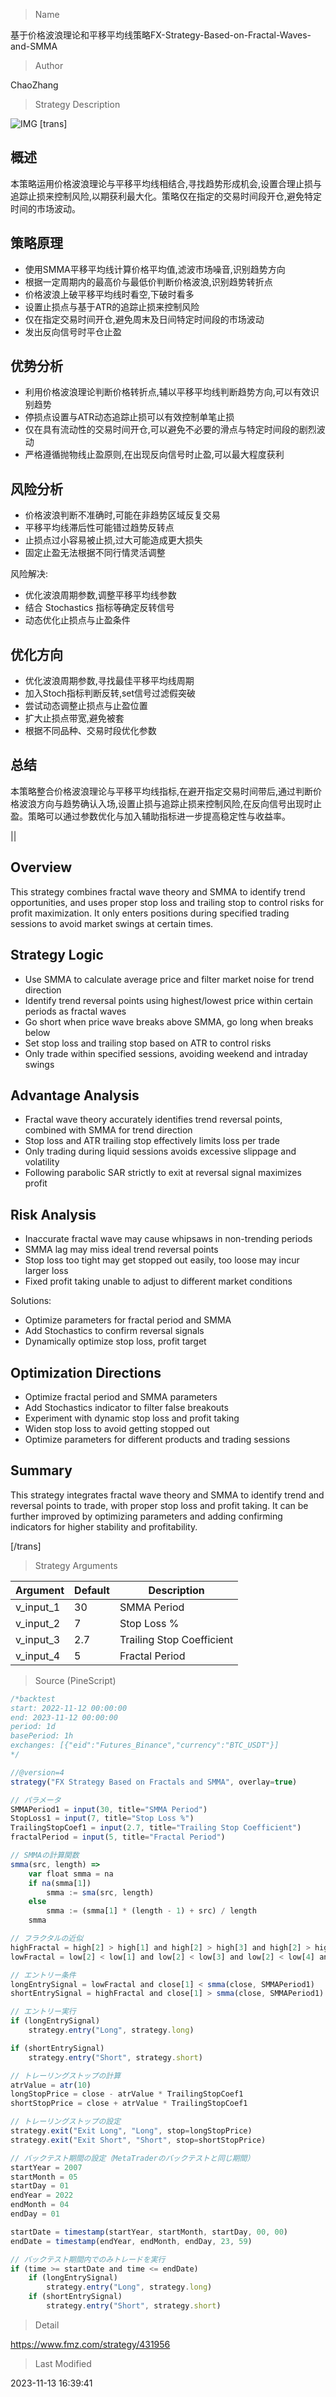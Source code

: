 
> Name

基于价格波浪理论和平移平均线策略FX-Strategy-Based-on-Fractal-Waves-and-SMMA

> Author

ChaoZhang

> Strategy Description

![IMG](https://www.fmz.com/upload/asset/b761e9ad406612a72e.png)
[trans]


## 概述

本策略运用价格波浪理论与平移平均线相结合,寻找趋势形成机会,设置合理止损与追踪止损来控制风险,以期获利最大化。策略仅在指定的交易时间段开仓,避免特定时间的市场波动。

## 策略原理

- 使用SMMA平移平均线计算价格平均值,滤波市场噪音,识别趋势方向
- 根据一定周期内的最高价与最低价判断价格波浪,识别趋势转折点
- 价格波浪上破平移平均线时看空,下破时看多
- 设置止损点与基于ATR的追踪止损来控制风险 
- 仅在指定交易时间开仓,避免周末及日间特定时间段的市场波动
- 发出反向信号时平仓止盈

## 优势分析

- 利用价格波浪理论判断价格转折点,辅以平移平均线判断趋势方向,可以有效识别趋势
- 停损点设置与ATR动态追踪止损可以有效控制单笔止损
- 仅在具有流动性的交易时间开仓,可以避免不必要的滑点与特定时间段的剧烈波动
- 严格遵循抛物线止盈原则,在出现反向信号时止盈,可以最大程度获利

## 风险分析

- 价格波浪判断不准确时,可能在非趋势区域反复交易
- 平移平均线滞后性可能错过趋势反转点
- 止损点过小容易被止损,过大可能造成更大损失
- 固定止盈无法根据不同行情灵活调整

风险解决:

- 优化波浪周期参数,调整平移平均线参数
- 结合 Stochastics 指标等确定反转信号
- 动态优化止损点与止盈条件

## 优化方向

- 优化波浪周期参数,寻找最佳平移平均线周期
- 加入Stoch指标判断反转,set信号过滤假突破
- 尝试动态调整止损点与止盈位置
- 扩大止损点带宽,避免被套
- 根据不同品种、交易时段优化参数

## 总结

本策略整合价格波浪理论与平移平均线指标,在避开指定交易时间带后,通过判断价格波浪方向与趋势确认入场,设置止损与追踪止损来控制风险,在反向信号出现时止盈。策略可以通过参数优化与加入辅助指标进一步提高稳定性与收益率。

||


## Overview

This strategy combines fractal wave theory and SMMA to identify trend opportunities, and uses proper stop loss and trailing stop to control risks for profit maximization. It only enters positions during specified trading sessions to avoid market swings at certain times.

## Strategy Logic

- Use SMMA to calculate average price and filter market noise for trend direction
- Identify trend reversal points using highest/lowest price within certain periods as fractal waves
- Go short when price wave breaks above SMMA, go long when breaks below 
- Set stop loss and trailing stop based on ATR to control risks
- Only trade within specified sessions, avoiding weekend and intraday swings

## Advantage Analysis 

- Fractal wave theory accurately identifies trend reversal points, combined with SMMA for trend direction 
- Stop loss and ATR trailing stop effectively limits loss per trade
- Only trading during liquid sessions avoids excessive slippage and volatility
- Following parabolic SAR strictly to exit at reversal signal maximizes profit

## Risk Analysis

- Inaccurate fractal wave may cause whipsaws in non-trending periods
- SMMA lag may miss ideal trend reversal points
- Stop loss too tight may get stopped out easily, too loose may incur larger loss
- Fixed profit taking unable to adjust to different market conditions

Solutions:

- Optimize parameters for fractal period and SMMA
- Add Stochastics to confirm reversal signals
- Dynamically optimize stop loss, profit target  

## Optimization Directions

- Optimize fractal period and SMMA parameters
- Add Stochastics indicator to filter false breakouts
- Experiment with dynamic stop loss and profit taking
- Widen stop loss to avoid getting stopped out
- Optimize parameters for different products and trading sessions

## Summary

This strategy integrates fractal wave theory and SMMA to identify trend and reversal points to trade, with proper stop loss and profit taking. It can be further improved by optimizing parameters and adding confirming indicators for higher stability and profitability.

[/trans]

> Strategy Arguments



|Argument|Default|Description|
|----|----|----|
|v_input_1|30|SMMA Period|
|v_input_2|7|Stop Loss %|
|v_input_3|2.7|Trailing Stop Coefficient|
|v_input_4|5|Fractal Period|


> Source (PineScript)

``` javascript
/*backtest
start: 2022-11-12 00:00:00
end: 2023-11-12 00:00:00
period: 1d
basePeriod: 1h
exchanges: [{"eid":"Futures_Binance","currency":"BTC_USDT"}]
*/

//@version=4
strategy("FX Strategy Based on Fractals and SMMA", overlay=true)

// パラメータ
SMMAPeriod1 = input(30, title="SMMA Period")
StopLoss1 = input(7, title="Stop Loss %")
TrailingStopCoef1 = input(2.7, title="Trailing Stop Coefficient")
fractalPeriod = input(5, title="Fractal Period")

// SMMAの計算関数
smma(src, length) =>
    var float smma = na
    if na(smma[1])
        smma := sma(src, length)
    else
        smma := (smma[1] * (length - 1) + src) / length
    smma

// フラクタルの近似
highFractal = high[2] > high[1] and high[2] > high[3] and high[2] > high[4] and high[2] > high
lowFractal = low[2] < low[1] and low[2] < low[3] and low[2] < low[4] and low[2] < low

// エントリー条件
longEntrySignal = lowFractal and close[1] < smma(close, SMMAPeriod1)
shortEntrySignal = highFractal and close[1] > smma(close, SMMAPeriod1)

// エントリー実行
if (longEntrySignal)
    strategy.entry("Long", strategy.long)

if (shortEntrySignal)
    strategy.entry("Short", strategy.short)

// トレーリングストップの計算
atrValue = atr(10)
longStopPrice = close - atrValue * TrailingStopCoef1
shortStopPrice = close + atrValue * TrailingStopCoef1

// トレーリングストップの設定
strategy.exit("Exit Long", "Long", stop=longStopPrice)
strategy.exit("Exit Short", "Short", stop=shortStopPrice)

// バックテスト期間の設定（MetaTraderのバックテストと同じ期間）
startYear = 2007
startMonth = 05
startDay = 01
endYear = 2022
endMonth = 04
endDay = 01

startDate = timestamp(startYear, startMonth, startDay, 00, 00)
endDate = timestamp(endYear, endMonth, endDay, 23, 59)

// バックテスト期間内でのみトレードを実行
if (time >= startDate and time <= endDate)
    if (longEntrySignal)
        strategy.entry("Long", strategy.long)
    if (shortEntrySignal)
        strategy.entry("Short", strategy.short)

```

> Detail

https://www.fmz.com/strategy/431956

> Last Modified

2023-11-13 16:39:41
